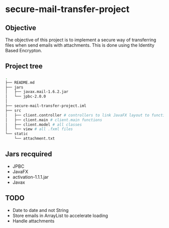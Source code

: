 # secure-mail-transfer-project

## Objective 
The objective of this project is to implement a secure way of transferring files when send emails with attachments.
This is done using the Identity Based Encrypton.

## Project tree
```bash
.
├── README.md
├── jars 
│   ├── javax.mail-1.6.2.jar
│   └── jpbc-2.0.0
│  
├── secure-mail-transfer-project.iml
├── src
│   ├── client.controller # controllers to link JavaFX layout to functions
│   ├── client.main # client.main functions
│   ├── client.model # all classes
│   └── view # all .fxml files
└── static
    └── attachment.txt
```

## Jars recquired
- JPBC
- JavaFX
- activation-1.1.1.jar
- Javax
    
## TODO
- Date to date and not String
- Store emails in ArrayList to accelerate loading
- Handle attachments


